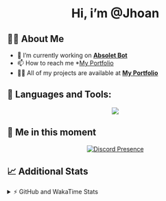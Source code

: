 <h1 align="center">Hi, i’m @Jhoan</h1>

## 🙋‍♂️ About Me

- 🔭 I’m currently working on **[Absolet Bot](https://strider.cloud)**
- 📫 How to reach me *[My Portfolio](https://jhoan.me/contact)
- 👨‍💻 All of my projects are available at **[My Portfolio](https://jhoan.me)**

## 🚀 Languages and Tools:
<p align="center">
  <a href="https://skillicons.dev">
    <img src="https://skillicons.dev/icons?i=js,ts,html,css,bootstrap,nodejs,express,vscode,neovim,vim,atom,cloudflare,git,github,discord,bots,linux,mongodb,nginx,redis,wordpress,heroku&perline=11" />
  </a>
</p>
  
## 👤 Me in this moment
<p align="center">
    <a href="https://discord.com/users/612460795124776960" target="_blank" rel="nofollow">
        <img src="https://lanyard-profile-readme.vercel.app/api/612460795124776960?idleMessage=Probably%20coding%20Absolet..." alt="Discord Presence" align="center">
    </a>
</p>

## 📈 Additional Stats
<details>
    <summary>⚡ GitHub and WakaTime Stats</summary>
    <br/>

<!--START_SECTION:waka-->
![Code Time](http://img.shields.io/badge/Code%20Time-457%20hrs%2052%20mins-blue)

**🐱 My GitHub Data** 

> 🏆 936 Contributions in the Year 2022
 > 
> 📦 168.1 kB Used in GitHub's Storage 
 > 
> 💼 Opted to Hire
 > 
> 📜 4 Public Repositories 
 > 
> 🔑 34 Private Repositories  
 > 
**I'm an Early 🐤** 

```text
🌞 Morning    83 commits     ██░░░░░░░░░░░░░░░░░░░░░░░   11.25% 
🌆 Daytime    327 commits    ███████████░░░░░░░░░░░░░░   44.31% 
🌃 Evening    299 commits    ██████████░░░░░░░░░░░░░░░   40.51% 
🌙 Night      29 commits     █░░░░░░░░░░░░░░░░░░░░░░░░   3.93%

```
📅 **I'm Most Productive on Saturday** 

```text
Monday       130 commits    ████░░░░░░░░░░░░░░░░░░░░░   17.62% 
Tuesday      115 commits    ████░░░░░░░░░░░░░░░░░░░░░   15.58% 
Wednesday    124 commits    ████░░░░░░░░░░░░░░░░░░░░░   16.8% 
Thursday     75 commits     ██░░░░░░░░░░░░░░░░░░░░░░░   10.16% 
Friday       84 commits     ██░░░░░░░░░░░░░░░░░░░░░░░   11.38% 
Saturday     145 commits    █████░░░░░░░░░░░░░░░░░░░░   19.65% 
Sunday       65 commits     ██░░░░░░░░░░░░░░░░░░░░░░░   8.81%

```


📊 **This Week I Spent My Time On** 

```text
⌚︎ Time Zone: America/Bogota

💬 Programming Languages: 
JavaScript               4 hrs 2 mins        ██████████████████░░░░░░░   74.71% 
EJS                      34 mins             ██░░░░░░░░░░░░░░░░░░░░░░░   10.57% 
Perl                     22 mins             █░░░░░░░░░░░░░░░░░░░░░░░░   7.05% 
TypeScript               9 mins              ░░░░░░░░░░░░░░░░░░░░░░░░░   3.05% 
YAML                     5 mins              ░░░░░░░░░░░░░░░░░░░░░░░░░   1.76%

🔥 Editors: 
VS Code                  5 hrs 25 mins       █████████████████████████   100.0%

🐱‍💻 Projects: 
Absolet-Bot              4 hrs 19 mins       ████████████████████░░░░░   79.81% 
Strider-System           41 mins             ███░░░░░░░░░░░░░░░░░░░░░░   12.83% 
ddos_script              22 mins             █░░░░░░░░░░░░░░░░░░░░░░░░   7.05% 
SRC                      0 secs              ░░░░░░░░░░░░░░░░░░░░░░░░░   0.3%

💻 Operating System: 
Linux                    5 hrs 25 mins       █████████████████████████   100.0%

```

**I Mostly Code in JavaScript** 

```text
JavaScript               16 repos            ████████████████░░░░░░░░░   66.67% 
Java                     3 repos             ███░░░░░░░░░░░░░░░░░░░░░░   12.5% 
TypeScript               2 repos             ██░░░░░░░░░░░░░░░░░░░░░░░   8.33% 
Shell                    1 repo              █░░░░░░░░░░░░░░░░░░░░░░░░   4.17% 
CSS                      1 repo              █░░░░░░░░░░░░░░░░░░░░░░░░   4.17%

```



 Last Updated on 23/10/2022 11:14:09 UTC
<!--END_SECTION:waka-->
</details>
